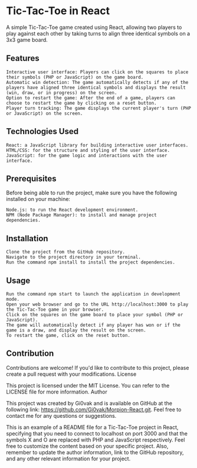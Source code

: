 <h1>Tic-Tac-Toe in React</h1>

A simple Tic-Tac-Toe game created using React, 
allowing two players to play against each other by taking turns to align three identical symbols on a 3x3 game board.

<h2>Features</h2>

    Interactive user interface: Players can click on the squares to place their symbols (PHP or JavaScript) on the game board.
    Automatic win detection: The game automatically detects if any of the players have aligned three identical symbols and displays the result (win, draw, or in progress) on the screen.
    Option to restart the game: After the end of a game, players can choose to restart the game by clicking on a reset button.
    Player turn tracking: The game displays the current player's turn (PHP or JavaScript) on the screen.

<h2>Technologies Used</h2>

    React: a JavaScript library for building interactive user interfaces.
    HTML/CSS: for the structure and styling of the user interface.
    JavaScript: for the game logic and interactions with the user interface.

<h2>Prerequisites</h2>

Before being able to run the project, make sure you have the following installed on your machine:

    Node.js: to run the React development environment.
    NPM (Node Package Manager): to install and manage project dependencies.

<h2>Installation</h2>

    Clone the project from the GitHub repository.
    Navigate to the project directory in your terminal.
    Run the command npm install to install the project dependencies.

<h2>Usage</h2>

    Run the command npm start to launch the application in development mode.
    Open your web browser and go to the URL http://localhost:3000 to play the Tic-Tac-Toe game in your browser.
    Click on the squares on the game board to place your symbol (PHP or JavaScript).
    The game will automatically detect if any player has won or if the game is a draw, and display the result on the screen.
    To restart the game, click on the reset button.

<h2>Contribution</h2>

Contributions are welcome! If you'd like to contribute to this project, please create a pull request with your modifications.
License

This project is licensed under the MIT License. You can refer to the LICENSE file for more information.
Author

This project was created by Gi0vak and is available on GitHub at the following link: https://github.com/Gi0vak/Morpion-React.git. 
Feel free to contact me for any questions or suggestions.

This is an example of a README file for a Tic-Tac-Toe project in React, specifying that you need to connect to localhost on port 3000 and that the symbols X and O are replaced with PHP and JavaScript respectively. Feel free to customize the content based on your specific project. Also, remember to update the author information, link to the GitHub repository, and any other relevant information for your project.
